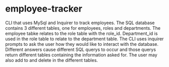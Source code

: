 # employee-tracker
CLI that uses MySql and Inquirer to track employees. The SQL database contains 3 different tables, one for employees, roles and departments. The employee tabke relates to the role table with the role_id. Department_id is used in the role table to relate to the department table. The CLI uses inquirer prompts to ask the user how they would like to interact with the database. Different answers cause different SQL querys to occur and those querys return different tables containing the information asked for. The user may also add to and delete in the different tables. 
